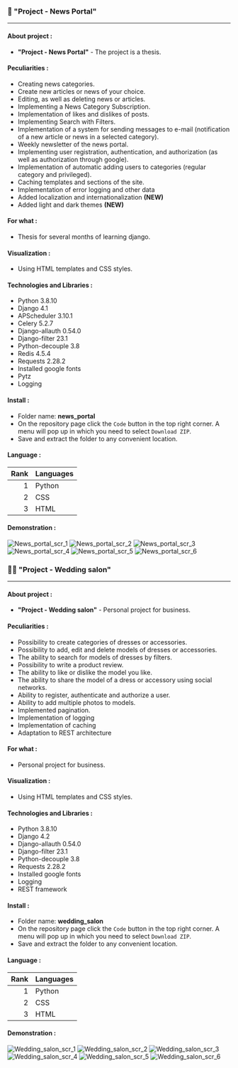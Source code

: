 ### :newspaper: "Project - News Portal"

---

#### About project :
- __"Project - News Portal"__ - The project is a thesis.

#### Peculiarities :
- Creating news categories.
- Create new articles or news of your choice.
- Editing, as well as deleting news or articles.
- Implementing a News Category Subscription.
- Implementation of likes and dislikes of posts.
- Implementing Search with Filters.
- Implementation of a system for sending messages to e-mail (notification of a new article or news in a selected category).
- Weekly newsletter of the news portal.
- Implementing user registration, authentication, and authorization (as well as authorization through google).
- Implementation of automatic adding users to categories (regular category and privileged).
- Сaching templates and sections of the site.
- Implementation of error logging and other data
- Added localization and internationalization **(NEW)**
- Added light and dark themes **(NEW)**

#### For what :
- Thesis for several months of learning django.

#### Visualization :
- Using HTML templates and CSS styles.

#### Technologies and Libraries :
- Python 3.8.10
- Django 4.1
- APScheduler 3.10.1
- Celery 5.2.7
- Django-allauth 0.54.0
- Django-filter 23.1
- Python-decouple 3.8
- Redis 4.5.4
- Requests 2.28.2
- Installed google fonts
- Pytz
- Logging

#### Install :
- Folder name: __news_portal__
- On the repository page сlick the `Code` button in the top right corner. A menu will pop up in which you need to select `Download ZIP`.
- Save and extract the folder to any convenient location.

#### Language :
| Rank | Languages |
|-----:|-----------|
|     1| Python    |
|     2| CSS       |
|     3| HTML      |

#### Demonstration :
![News_portal_scr_1](https://github.com/ra1ngts/django/assets/122100029/c4f96c96-1fcd-4b05-af97-117ab70eb83c)
![News_portal_scr_2](https://github.com/ra1ngts/django/assets/122100029/d687f5a1-8b4c-4e0d-bce5-9453eb17a283)
![News_portal_scr_3](https://github.com/ra1ngts/django/assets/122100029/cab35b18-6ba9-41ef-ae9b-387857344ff9)
![News_portal_scr_4](https://github.com/ra1ngts/django/assets/122100029/aa162582-81a7-4ebc-9615-e42dc788fa4a)
![News_portal_scr_5](https://github.com/ra1ngts/django/assets/122100029/6aaa644d-c1e9-46c7-9165-b3976e72f291)
![News_portal_scr_6](https://github.com/ra1ngts/django/assets/122100029/605e6766-9b6f-4de3-8e1a-e0295aaad4d8)

### :bride_with_veil: "Project - Wedding salon"

---

#### About project :
- __"Project - Wedding salon"__ - Personal project for business.

#### Peculiarities :
- Possibility to create categories of dresses or accessories.
- Possibility to add, edit and delete models of dresses or accessories.
- The ability to search for models of dresses by filters.
- Possibility to write a product review.
- The ability to like or dislike the model you like.
- The ability to share the model of a dress or accessory using social networks.
- Ability to register, authenticate and authorize a user.
- Ability to add multiple photos to models.
- Implemented pagination.
- Implementation of logging
- Implementation of caching
- Adaptation to REST architecture

#### For what :
- Personal project for business.

#### Visualization :
- Using HTML templates and CSS styles.

#### Technologies and Libraries :
- Python 3.8.10
- Django 4.2
- Django-allauth 0.54.0
- Django-filter 23.1
- Python-decouple 3.8
- Requests 2.28.2
- Installed google fonts
- Logging
- REST framework

#### Install :
- Folder name: __wedding_salon__
- On the repository page сlick the `Code` button in the top right corner. A menu will pop up in which you need to select `Download ZIP`.
- Save and extract the folder to any convenient location.

#### Language :
| Rank | Languages |
|-----:|-----------|
|     1| Python    |
|     2| CSS       |
|     3| HTML      |

#### Demonstration :
![Wedding_salon_scr_1](https://github.com/ra1ngts/django/assets/122100029/3c715c10-ee85-4df2-812a-750f09e2ba10)
![Wedding_salon_scr_2](https://github.com/ra1ngts/django/assets/122100029/ab56195f-f51c-49ca-a025-c07cffc03c98)
![Wedding_salon_scr_3](https://github.com/ra1ngts/django/assets/122100029/5116d12b-a9a3-4a3b-8690-00d8694adea7)
![Wedding_salon_scr_4](https://github.com/ra1ngts/django/assets/122100029/518b7e1c-9357-4827-8752-185ad027bddc)
![Wedding_salon_scr_5](https://github.com/ra1ngts/django/assets/122100029/31a7bc06-365c-4064-b925-82c72e234457)
![Wedding_salon_scr_6](https://github.com/ra1ngts/django/assets/122100029/9e20234b-b196-4d28-aad5-8a30b5d58116)
